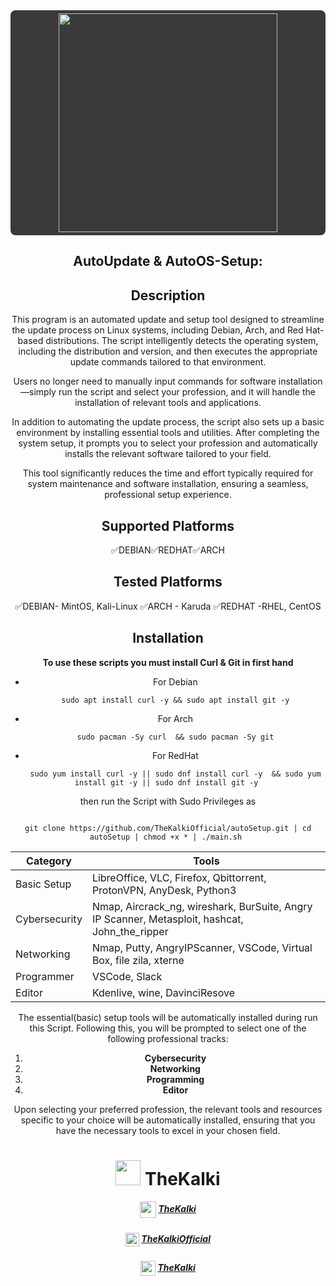 <center><div style="background: #3a3a3a;  padding: 5px; border-radius: 8px;">
    <img src="https://thekalki.net/wp-content/uploads/2025/03/TheKalki-Banner.png" width="350" />
</div>


**AutoUpdate & AutoOS-Setup:**
--
## Description
This program is an automated update and setup tool designed to streamline the update process on Linux systems, including Debian, Arch, and Red Hat-based distributions. The script intelligently detects the operating system, including the distribution and version, and then executes the appropriate update commands tailored to that environment. 

Users no longer need to manually input commands for software installation—simply run the script and select your profession, and it will handle the installation of relevant tools and applications.

In addition to automating the update process, the script also sets up a basic environment by installing essential tools and utilities. After completing the system setup, it prompts you to select your profession and automatically installs the relevant software tailored to your field. 

This tool significantly reduces the time and effort typically required for system maintenance and software installation, ensuring a seamless, professional setup experience.

## Supported Platforms
✅DEBIAN✅REDHAT✅ARCH
## Tested Platforms
✅DEBIAN- MintOS, Kali-Linux
✅ARCH     - Karuda
✅REDHAT -RHEL, CentOS
## Installation
**To use these scripts you must install Curl & Git in first hand**
- For Debian
	``` 
	sudo apt install curl -y && sudo apt install git -y
	```
- For Arch
   ```
   sudo pacman -Sy curl  && sudo pacman -Sy git
    ```
- For RedHat
  ```
  sudo yum install curl -y || sudo dnf install curl -y  && sudo yum install git -y || sudo dnf install git -y    
   ```
then run the Script with Sudo Privileges as
```

git clone https://github.com/TheKalkiOfficial/autoSetup.git | cd autoSetup | chmod +x * | ./main.sh 

```

| <center>Category      | <center>Tools           |
|-----------------------   |-------------|
|Basic Setup   | LibreOffice, VLC, Firefox, Qbittorrent, ProtonVPN, AnyDesk, Python3          
|Cybersecurity | Nmap, Aircrack_ng, wireshark, BurSuite, Angry IP Scanner, Metasploit, hashcat, John_the_ripper
|Networking  | Nmap, Putty, AngryIPScanner, VSCode, Virtual Box, file zila, xterne
|Programmer   | VSCode, Slack
|Editor            | Kdenlive, wine, DavinciResove


The essential(basic) setup tools will be automatically installed during run this Script. Following this, you will be prompted to select one of the following professional tracks:

1. **Cybersecurity**
2. **Networking**
3. **Programming**
4. **Editor**

Upon selecting your preferred profession, the relevant tools and resources specific to your choice will be automatically installed, ensuring that you have the necessary tools to excel in your chosen field.

 
<p><h1>
<img src="https://thekalki.net/wp-content/uploads/2025/03/TheKalki-Logo.png" width="40" />
TheKalki</h1>
</p>

##### <img src="https://img.icons8.com/?size=100&id=63807&format=png&color=000000" width="26" style="vertical-align: middle;" /> [TheKalki](https://thekalki.net/)
##### <img src="https://upload.wikimedia.org/wikipedia/commons/thumb/f/fd/YouTube_full-color_icon_%282024%29.svg/180px-YouTube_full-color_icon_%282024%29.svg.png" width="22" style="vertical-align: middle;" /> [TheKalkiOfficial](https://www.youtube.com/@TheKalkiOfficial)
##### <img src="https://img.icons8.com/?size=96&id=13930&format=png" width="24" style="vertical-align: middle;" /> [TheKalki](https://www.linkedin.com/company/thekalki)

